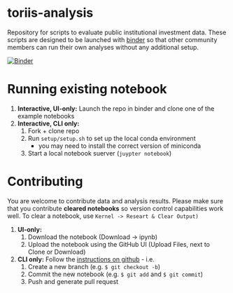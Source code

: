 # toriis-analysis
Repository for scripts to evaluate public institutional investment data. These scripts are designed to be launched with [binder](https://mybinder.org/) so that other community members can run their own analyses without any additional setup.



[![Binder](https://mybinder.org/badge_logo.svg)](https://mybinder.org/v2/gh/toriis-portal/toriis-analysis/HEAD)

# Running existing notebook

1. **Interactive, UI-only:** Launch the repo in binder and clone one of the example notebooks
1. **Interactive, CLI only:** 
	1. Fork + clone repo
	1. Run `setup/setup.sh` to set up the local conda environment
		- you may need to install the correct version of miniconda
	1. Start a local notebook suerver (`juypter notebook`)

# Contributing

You are welcome to contribute data and analysis results. Please make sure that you contribute **cleared notebooks** so version control capabilities work well. To clear a notebook, use `Kernel -> Researt & Clear Output)` 

1. **UI-only:**
    1. Download the notebook (Download -> ipynb)
    1. Upload the notebook using the GitHub UI (Upload Files, next to Clone or Download)
1. **CLI only:** Follow the [instructions on github](https://docs.github.com/en/pull-requests/collaborating-with-pull-requests/proposing-changes-to-your-work-with-pull-requests/creating-a-pull-request) - i.e.
    1. Create a new branch (e.g. `$ git checkout -b`)
    1. Commit the new notebook (e.g. `$ git add` and `$ git commit`)
    1. Push and generate pull request 

